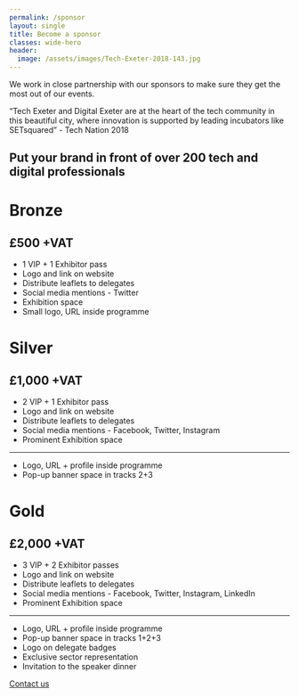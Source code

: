 ```yaml
---
permalink: /sponsor
layout: single
title: Become a sponsor
classes: wide-hero
header:
  image: /assets/images/Tech-Exeter-2018-143.jpg
---
```


We work in close partnership with our sponsors to make sure they get the most out of our events.

<div class="notice--info">
“Tech Exeter and Digital Exeter are at
the heart of the tech community in
this beautiful city, where innovation is
supported by leading incubators like
SETsquared” - Tech Nation 2018
</div>

## Put your brand in front of over 200 tech and digital professionals

<div class="grid-3col">

<div class="notice--warning">
<h1>Bronze</h1>
<h2>£500 +VAT</h2>
  <ul>
    <li>1 VIP + 1 Exhibitor pass</li>
    <li>Logo and link on website</li>
    <li>Distribute leaflets to delegates</li>
    <li>Social media mentions - Twitter</li>
    <li>Exhibition space</li>
    <li>Small logo, URL inside programme</li>
  </ul>
</div>
<div class="notice">
<h1>Silver</h1>
<h2>£1,000 +VAT</h2>
  <ul>
    <li>2 VIP + 1 Exhibitor pass</li>
    <li>Logo and link on website</li>
    <li>Distribute leaflets to delegates</li>
    <li>Social media mentions - Facebook, Twitter, Instagram</li>
    <li>Prominent Exhibition space</li>
  </ul>
  <hr/>
  <ul>
    <li class="strong">Logo, URL + profile inside programme</li>
    <li class="strong">Pop-up banner space in tracks 2+3</li>
  </ul>
</div>
<div class="notice--success">
<h1>Gold</h1>
<h2>£2,000 +VAT</h2>
  <ul>
    <li>3 VIP + 2 Exhibitor passes</li>
    <li>Logo and link on website</li>
    <li>Distribute leaflets to delegates</li>
    <li>Social media mentions - Facebook, Twitter, Instagram, LinkedIn</li>
    <li>Prominent Exhibition space</li>
  </ul>
  <hr/>
  <ul>
    <li class="strong">Logo, URL + profile inside programme</li>
    <li class="strong">Pop-up banner space in tracks 1+2+3</li>
    <li class="strong">Logo on delegate badges</li>
    <li class="strong">Exclusive sector representation</li>
    <li class="strong">Invitation to the speaker dinner</li>
  </ul>
</div>
</div>


<a href="/about#contact" class="btn btn--primary">Contact us</a> 

